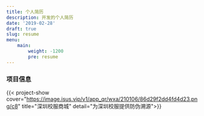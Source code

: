 ```yaml
---
title: 个人简历
description: 开发的个人简历
date: '2019-02-28'
draft: true
slug: resume
menu:
    main: 
        weight: -1200
        pre: resume
---
```

### 项目信息

{{< project-show cover="https://image.isus.vip/v1/app_qr/wxa/210106/86d29f2dd4fd4d23.png/c8" title="深圳校服商城" detail="为深圳校服提供防伪溯源">}}

